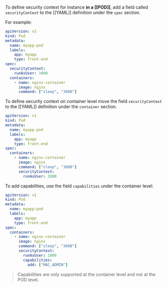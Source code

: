 To define security context for instance **in a [[POD]]**, add a field called `securityContext` to the [[YAML]] definition under the `spec` section.

For example:

```yaml
apiVersion: v1
kind: Pod
metadata:
  name: myapp-pod
  labels:
    app: myapp
    type: front-end
spec:
  securityContext:
    runAsUser: 1000
  containers:
    - name: nginx-container
      image: nginx
      command: ["sleep", "3600"]
```

To define security context on container level move the field  `securityContext` to the [[YAML]] definition under the `container` section.

```yaml
apiVersion: v1
kind: Pod
metadata:
  name: myapp-pod
  labels:
    app: myapp
    type: front-end
spec:
  containers:
    - name: nginx-container
      image: nginx
      command: ["sleep", "3600"]
      securityContext:
	    runAsUser: 1000
```

To add capabilities, use the field `capabilities` under the container level:

```yaml
apiVersion: v1
kind: Pod
metadata:
  name: myapp-pod
  labels:
    app: myapp
    type: front-end
spec:
  containers:
    - name: nginx-container
      image: nginx
      command: ["sleep", "3600"]
      securityContext:
	    runAsUser: 1000
	    capabilities:
	      add: ["MAC_ADMIN"]
```

> Capabilities are only supported at the container level and not at the POD level.
